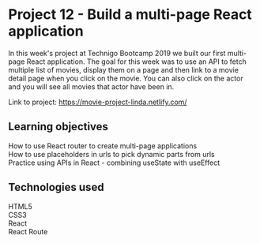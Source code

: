 # Project 12 - Build a multi-page React application

In this week's project at Technigo Bootcamp 2019 we built our first multi-page React application. The goal for this week was to use an API to fetch multiple list of movies, display them on a page and then link to a movie detail page when you click on the movie.
You can also click on the actor and you will see all movies that actor have been in. 

Link to project:
https://movie-project-linda.netlify.com/


## Learning objectives
How to use React router to create multi-page applications  
How to use placeholders in urls to pick dynamic parts from urls  
Practice using APIs in React - combining useState with useEffect  

## Technologies used  
HTML5   
CSS3  
React  
React Route  


